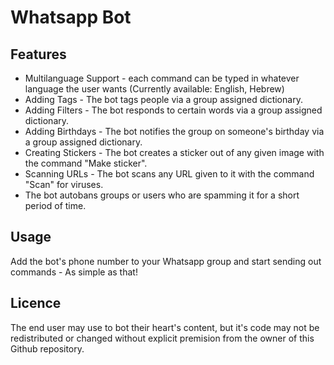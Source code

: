 # Whatsapp Bot

## Features
- Multilanguage Support - each command can be typed in whatever language the user wants (Currently available: English, Hebrew)
- Adding Tags - The bot tags people via a group assigned dictionary.
- Adding Filters - The bot responds to certain words via a group assigned dictionary.
- Adding Birthdays - The bot notifies the group on someone's birthday via a group assigned dictionary.
- Creating Stickers - The bot creates a sticker out of any given image with the command "Make sticker".
- Scanning URLs - The bot scans any URL given to it with the command "Scan" for viruses.
- The bot autobans groups or users who are spamming it for a short period of time.

## Usage
Add the bot's phone number to your Whatsapp group and start sending out commands - As simple as that!

## Licence
The end user may use to bot their heart's content, but it's code may not be redistributed or changed without explicit premision from the owner of this Github repository.
